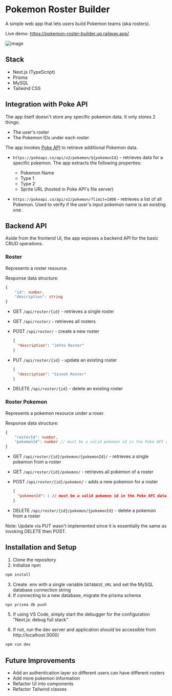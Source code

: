 # Pokemon Roster Builder

A simple web app that lets users build Pokemon teams (aka rosters).

Live demo: https://pokemon-roster-builder.up.railway.app/

![image](https://user-images.githubusercontent.com/18186677/209906323-de8c8a01-a611-4b2b-9abb-997ea7451e32.png)

## Stack

- Next.js (TypeScript)
- Prisma
- MySQL
- Tailwind CSS

## Integration with Poke API

The app itself doesn't store any specific pokemon data. It only stores 2 things:

- The user's roster
- The Pokemon IDs under each roster

The app invokes [Poke API](https://pokeapi.co/docs/v2#pokemon-section) to retrieve additional Pokemon data.

- `https://pokeapi.co/api/v2/pokemon/${pokemonId}` - retrieves data for a specific pokemon. The app extracts the following properties:

  - Pokemon Name
  - Type 1
  - Type 2
  - Sprite URL (hosted in Poke API's file server)

- `https://pokeapi.co/api/v2/pokemon/?limit=1000` - retrieves a list of all Pokemon. Used to verify if the user's input pokemon name is an existing one.

## Backend API

Aside from the frontend UI, the app exposes a backend API for the basic CRUD operations.

### Roster

Represents a roster resource.

Response data structure:

```ts
{
    "id": number,
    "description": string
}
```

- GET `/api/roster/{id}` - retrieves a single roster
- GET `/api/roster/` - retrieves all rosters
- POST `/api/roster/` - create a new roster

  ```json
  {
    "description": "Johto Roster"
  }
  ```

- PUT `/api/roster/{id}` - update an existing roster

  ```json
  {
    "description": "Sinnoh Roster"
  }
  ```

- DELETE `/api/roster/{id}` - delete an existing roster

### Roster Pokemon

Represents a pokemon resource under a roser.

Response data structure:

```ts
{
    "rosterId": number,
    "pokemonId": number // must be a valid pokemon id in the Poke API database
}
```

- GET `/api/roster/{id}/pokemon/{pokemonId}/` - retrieves a single pokemon from a roster
- GET `/api/roster/{id}/pokemon/` - retrieves all pokemon of a roster
- POST `/api/roster/{id}/pokemon/` - adds a new pokemon for a roster

  ```json
  {
    "pokemonId": 1 // must be a valid pokemon id in the Poke API database
  }
  ```

- DELETE `/api/roster/{id}/pokemon/{pokemonId}` - delete a pokemon from a roster

Note: Update via PUT wasn't implemented since it is essentially the same as invoking DELETE then POST.

## Installation and Setup

1. Clone the repository
2. Initialize npm

```bash
npm install
```

3. Create .env with a single variable `DATABASE_URL` and set the MySQL database connection string
4. If connecting to a new database, migrate the prisma schema

```bash
npx prisma db push
```

5. If using VS Code, simply start the debugger for the configuration "Next.js: debug full stack"

6. If not, run the dev server and application should be accessible from http://localhost:3000/

```bash
npm run dev
```

## Future Improvements

- Add an authentication layer so different users can have different rosters
- Add more pokemon information
- Refactor UI into components
- Refactor Tailwind classes
